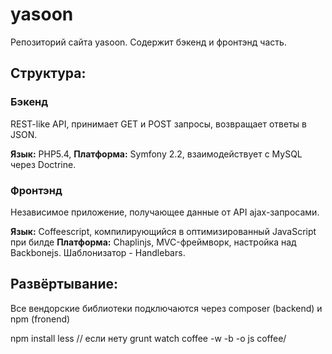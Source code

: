 yasoon
======

Репозиторий сайта yasoon. Содержит бэкенд и фронтэнд часть.

## Структура:

### Бэкенд
REST-like API, принимает GET и POST запросы, возвращает ответы в JSON.

**Язык:** PHP5.4, 
**Платформа:** Symfony 2.2, взаимодействует с MySQL через Doctrine.

### Фронтэнд 
Независимое приложение, получающее данные от API ajax-запросами.

**Язык:** Coffeescript, компилирующийся в оптимизированный JavaScript при билде
**Платформа:** Chaplinjs, MVC-фреймворк, настройка над Backbonejs. Шаблонизатор - Handlebars.

## Развёртывание:
Все вендорские библиотеки подключаются через composer (backend) и npm (fronend)

npm install less // если нету
grunt watch
coffee -w -b -o js coffee/
